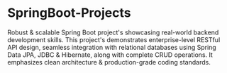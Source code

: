 # SpringBoot-Projects
Robust &amp; scalable Spring Boot project's showcasing real-world backend development skills. This project's demonstrates enterprise-level RESTful API design, seamless integration with relational databases using Spring Data JPA, JDBC &amp; Hibernate, along with complete CRUD operations. It emphasizes clean architecture &amp; production-grade coding standards.
